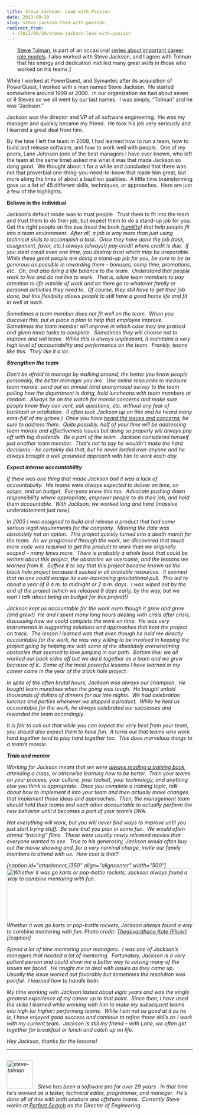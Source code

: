 ```yaml
---
title: Steve Jackson: Lead with Passion
date: 2013-09-30
slug: steve-jackson-lead-with-passion
redirect_from:
  - /2013/09/30/steve-jackson-lead-with-passion
---
```


<p style="margin-left:2em;"><a href="steve-tolman-it-depends.md">Steve Tolman</a>, is part of an occasional <a title="role models series" href="../../../category/role-models/" target="_blank">series about important career role models</a>. I also worked with Steve Jackson, and I agree with Tolman that his energy and dedication instilled many great skills in those who worked on his teams.]</em></span></p>
While I worked at PowerQuest, and Symantec after its acquisition of PowerQuest, I worked with a man named Steve Jackson.  He started somewhere around 1999 or 2000.  In our organization we had about seven or 8 Steves so we all went by our last names.  I was simply, “Tolman” and he was “Jackson.”

Jackson was the director and VP of all software engineering.  He was my manager and quickly became my friend.  He took his job very seriously and I learned a great deal from him.

By the time I left the team in 2008, I had learned how to run a team, how to build and release software, and how to work well with people.  One of my peers, Lane Johnson (one of the best managers I have ever known, who left the team at the same time) asked me what it was that made Jackson so dang good.  We thought about it for a while and concluded that there was not that proverbial one-thing-you-need-to-know that made him great, but more along the lines of about a bazillion qualities.  A little time brainstorming gave us a list of 45 different skills, techniques, or approaches.  Here are just a few of the highlights.

<b>Believe in the individual</b>

Jackson’s default mode was to trust people.  Trust them to fit into the team and trust them to do their job, but expect them to do a stand-up job for you.  Get the right people on the bus (read the book <i><a class="zem_slink" title="Good to Great: Why Some Companies Make the Leap... and Others Don't" href="humility.md">humility</a>) that help people fit into a team environment.  After all, a job is way more than just using technical skills to accomplish a task.  Once they have done the job (task, assignment, favor, etc.) always (always!) pay credit where credit is due.  If you steal credit even one time, you destroy trust which may be irreparable.  While these great people are doing a stand-up job for you, be sure to be as generous as possible in rewarding them – bonuses, comp time, promotions, etc.  Oh, and also bring a life balance to the team.  Understand that people work to live and do not live to work.  That is, allow team members to pay attention to life outside of work and let them go to whatever family or personal activities they need to.  Of course, they still have to get their job done, but this flexibility allows people to still have a good home life and fit in well at work.

Sometimes a team member does not fit well on the team.  When you discover this, put in place a plan to help that employee improve.  Sometimes the team member will improve in which case they are praised and given more tasks to complete.  Sometimes they will choose not to improve and will leave.  While this is always unpleasant, it maintains a very high level of accountability and performance on the team.  Frankly, teams like this.  They like it a lot.

<b>Strengthen the team</b>

Don’t be afraid to manage by walking around; the better you know people personally, the better manager you are.  Use online resources to measure team morale: send out an annual (and anonymous) survey to the team polling how the department is doing, hold luncheons with team members at random.  Always be on the watch for morale concerns and make sure people know they can vent, ask questions, etc. without any fear of backlash or retaliation.  (I often took Jackson up on this and he heard many ears-full of my gripes.)  Once you have <a title="Lynn Bendixsen: Listen." href="lynn-bendixsen-listen.md">heard the issues and concerns</a>, be sure to address them.  Quite possibly, half of your time will be addressing team morale and effectiveness issues but doing so properly will always pay off with big dividends.  Be a part of the team.  Jackson considered himself just another team member.  That’s not to say he wouldn’t make the hard decisions – he certainly did that, but he never lorded over anyone and he always brought a well grounded approach with him to work each day.

<b>Expect intense accountability</b>

<b></b>If there was one thing that made Jackson boil it was a lack of accountability.  His teams were always expected to deliver on time, on scope, and on budget.  Everyone knew this too.  Advocate pushing down responsibility where appropriate, empower people to do their job, and hold them accountable.  With Jackson, we worked long and hard (massive understatement just now).

In 2003 I was assigned to build and release a product that had some serious legal requirements for the company.  Missing the date was absolutely not an option.  This project quickly turned into a death march for the team.  As we progressed through the work, we discovered that much more code was required to get the product to work than we originally scoped – many times more.  There is probably a whole book that could be written about this project, the obstacles we overcame, and the lessons we learned from it.  Suffice it to say that this project became known as the black hole project because it sucked in <em>all</em> available resources.  It seemed that no one could escape its ever-increasing gravitational pull.  This led to about a year of 8 a.m. to midnight or 2 a.m. days.  I was wiped out by the end of the project (which we released 9 days early, by the way, but we won’t talk about being on budget for this project!)

Jackson kept us accountable for the work even though it grew and grew (and grew!)  He and I spent many long hours dealing with crisis after crisis, discussing how we could complete the work on time.  He was very instrumental in suggesting solutions and approaches that kept the project on track.  The lesson I learned was that even though he held me directly accountable for the work, he was very willing to be involved in keeping the project going by helping me with some of the absolutely overwhelming obstacles that seemed to love jumping in our path.  Bottom line: we all worked our back sides off but we did it together as a team and we grew because of it.  Some of the most powerful lessons I have learned in my career came in the year of the black hole project.

In spite of the often brutal hours, Jackson was always our champion.  He bought team munchies when the going was tough.  He bought untold thousands of dollars of dinners for our late nights.  We had celebration lunches and parties whenever we shipped a product.  While he held us accountable for the work, he always celebrated our successes and rewarded the team accordingly.

It is fair to call out that while you can expect the very best from your team, you should also expect them to have fun.  It turns out that teams who work hard together tend to play hard together too.  This does marvelous things to a team’s morale.

<b>Train and mentor</b>

Working for Jackson meant that we were <a title="Julie Jones: Learn voraciously." href="julie-jones-learn-voraciously.md">always reading a training book</a>, attending a class, or otherwise learning how to be better.  Train your teams on your process, your culture, your toolset, your technology, and anything else you think is appropriate.  Once you complete a training topic, talk about how to implement it into your team and then actually make changes that implement those ideas and approaches.  Then, the management team should hold their teams and each other accountable to actually perform the new behavior until it becomes a part of your team’s DNA.

Not everything will work, but you will never find ways to improve until you just start trying stuff.  Be sure that you plan in some fun.  We would often attend “training” films.  These were usually newly released movies that everyone wanted to see.  True to his generosity, Jackson would often buy out the movie showing and, for a very nominal charge, invite our family members to attend with us.  How cool is that?

[caption id="attachment_1350" align="aligncenter" width="500"]<img class="size-full wp-image-1350" alt="Whether it was go karts or pop-bottle rockets, Jackson always found a way to combine mentoring with fun." src="http://codecraft.co/wp-content/uploads/2013/09/gokart.png" width="500" height="145" /> Whether it was go karts or pop-bottle rockets, Jackson always found a way to combine mentoring with fun. Photo credit: <a href="http://www.flickr.com/photos/92497926@N00/100422567">Thedovardhana Kote (Flickr)</a>[/caption]

Spend a lot of time mentoring your managers.  I was one of Jackson’s managers that needed a lot of mentoring.  Fortunately, Jackson is a very patient person and could show me a better way to solving many of the issues we faced.  He taught me to deal with issues as they came up.  Usually the issue worked out favorably but sometimes the resolution was painful.  I learned how to handle both.

My time working with Jackson lasted about eight years and was the single greatest experience of my career up to that point.  Since then, I have used the skills I learned while working with him to make my subsequent teams into high (or higher) performing teams.  While I am not as good at it as he is, I have enjoyed good success and continue to refine those skills as I work with my current team.  Jackson is still my friend – with Lane, we often get together for breakfast or lunch and catch up on life.

Hey Jackson, thanks for the lessons!

<hr />

<img style="margin-right:20px;" title="Steve Tolman" alt="" />

<em><a href="../../../wp-content/uploads/2013/09/steve-tolman.png"><img class="alignleft size-full wp-image-1352" style="margin-right:1em;" alt="steve-tolman" src="http://codecraft.co/wp-content/uploads/2013/09/steve-tolman.png" width="70" height="77" /></a>Steve has been a software pro for over 29 years.  In that time he’s worked as a tester, technical editor, programmer, and manager.  He’s done all of this with both onshore and offshore teams.  Currently Steve works at <a title="Perfect Search" href="http://www.perfectsearchcorp.com" target="_blank">Perfect Search</a> as the Director of Engineering.
</em>